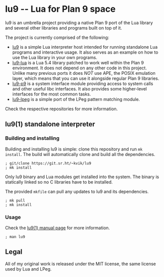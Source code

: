 # lu9 -- Lua for Plan 9 space

lu9 is an umbrella project providing a native Plan 9 port of the Lua
library and several other libraries and programs built on top of it.

The project is currently comprised of the following:

* [lu9](https://git.sr.ht/~kvik/lu9) is a simple Lua interpreter
  host intended for running standalone Lua programs and interactive
  usage. It also serves as an example on how to use the Lua library
  in your own programs.
* [lu9-lua](https://git.sr.ht/~kvik/lu9-lua) is a Lua 5.4 library
  patched to work well within the Plan 9 environment. It does not
  depend on any other code in this project.
  Unlike many previous ports it does *NOT* use APE, the POSIX
  emulation layer, which means that you can use it alongside regular
  Plan 9 libraries.
* [lu9-p9](https://git.sr.ht/~kvik/lu9-p9) is a system interface
  module providing access to system calls and other useful libc
  interfaces. It also provides some higher-level interfaces for
  the most common tasks. 
* [lu9-lpeg](https://git.sr.ht/~kvik/lu9-lpeg) is a simple port
  of the LPeg pattern matching module.
  
Check the respective repositories for more information.
  
## lu9(1) standalone interpreter

### Building and installing

Building and installing lu9 is simple: clone this repository and run
`mk install`.  The build will automatically clone and build all the
dependencies.

	; git/clone https://git.sr.ht/~kvik/lu9
	; mk install

Only lu9 binary and Lua modules get installed into the system.
The binary is statically linked so no C libraries have to be installed.

The provided `mkfile` can pull any updates to lu9 and its dependencies.

	; mk pull
	; mk install

### Usage

Check the [lu9(1) manual page](http://a-b.xyz/man/1/lu9) for more
information.

	; man lu9

## Legal

All of my original work is released under the MIT license, the same
license used by Lua and LPeg.
